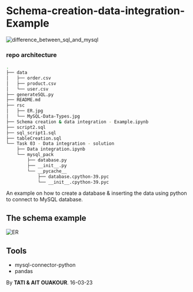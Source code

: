 # Schema-creation-data-integration-Example

![difference_between_sql_and_mysql](https://user-images.githubusercontent.com/95311883/225675246-99a6d9d6-00ab-4b1b-90ce-375ae4591461.jpg)

### repo architecture
``` bash
.
├── data
│   ├── order.csv
│   ├── product.csv
│   └── user.csv
├── generateSQL.py
├── README.md
├── rsc
│   ├── ER.jpg
│   └── MySQL-Data-Types.jpg
├── Schema creation & data integration - Example.ipynb
├── script2.sql
├── sql_script1.sql
├── tableCreation.sql
└── Task 03 - Data integration - solution
    ├── Data integration.ipynb
    └── mysql_pack
        ├── database.py
        ├── __init__.py
        └── __pycache__
            ├── database.cpython-39.pyc
            └── __init__.cpython-39.pyc

```

An example on how to create a database &amp; inserting the data using python to connect to MySQL database.
## The schema example

![ER](https://user-images.githubusercontent.com/95311883/225675967-bf7b4c1c-1c32-4814-8288-dd323aab3ac4.jpg)


## Tools

+ mysql-connector-python
+ pandas


By <b>TATI & AIT OUAKOUR</b>. 16-03-23
